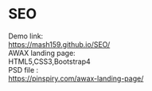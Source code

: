# SEO
Demo link:
<br>
https://mash159.github.io/SEO/
<br>
AWAX landing page:
<br>
HTML5,CSS3,Bootstrap4
<br>
PSD file :
<br>
https://pinspiry.com/awax-landing-page/